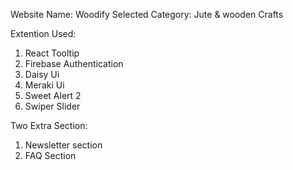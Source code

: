 Website Name: Woodify
Selected Category: Jute & wooden Crafts

Extention Used:

1. React Tooltip
2. Firebase Authentication
3. Daisy Ui
4. Meraki Ui
5. Sweet Alert 2
6. Swiper Slider

Two Extra Section:

1. Newsletter section
2. FAQ Section
